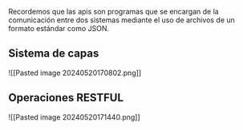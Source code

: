 Recordemos que las apis son programas que se encargan de la comunicación entre dos sistemas mediante el uso de archivos de un formato estándar como JSON.

## Sistema de capas
![[Pasted image 20240520170802.png]]
## Operaciones RESTFUL
![[Pasted image 20240520171440.png]]